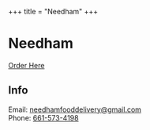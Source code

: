 +++
title = "Needham"
+++

# Needham

<div class="biglink center">

[Order Here](https://docs.google.com/forms/d/e/1FAIpQLSe6himTn2ZFx6t9qDS0tgEEysNPaztKkpILCzifTpicNb575Q/viewform)
<!-- [Volunteer](#) -->

</div>

## Info

Email: [needhamfooddelivery@gmail.com](mailto:needhamfooddelivery@gmail.com)<br>
Phone: [661-573-4198](tel:661-573-4198)